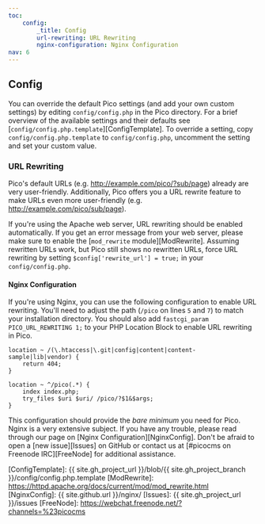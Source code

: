 ```yaml
---
toc:
    config:
        _title: Config
        url-rewriting: URL Rewriting
        nginx-configuration: Nginx Configuration
nav: 6
---
```


## Config

You can override the default Pico settings (and add your own custom settings) by editing `config/config.php` in the Pico directory. For a brief overview of the available settings and their defaults see [`config/config.php.template`][ConfigTemplate]. To override a setting, copy `config/config.php.template` to `config/config.php`, uncomment the setting and set your custom value.

### URL Rewriting

Pico's default URLs (e.g. http://example.com/pico/?sub/page) already are very user-friendly. Additionally, Pico offers you a URL rewrite feature to make URLs even more user-friendly (e.g. http://example.com/pico/sub/page).

If you're using the Apache web server, URL rewriting should be enabled automatically. If you get an error message from your web server, please make sure to enable the [`mod_rewrite` module][ModRewrite]. Assuming rewritten URLs work, but Pico still shows no rewritten URLs, force URL rewriting by setting `$config['rewrite_url'] = true;` in your `config/config.php`.

#### Nginx Configuration

If you're using Nginx, you can use the following configuration to enable URL rewriting.  You'll need to adjust the path (`/pico` on lines `5` and `7`) to match your installation directory. You should also add `fastcgi_param PICO_URL_REWRITING 1;` to your PHP Location Block to enable URL rewriting in Pico.

```
location ~ /(\.htaccess|\.git|config|content|content-sample|lib|vendor) {
	return 404;
}

location ~ ^/pico(.*) {
	index index.php;
	try_files $uri $uri/ /pico/?$1&$args;
}
```

This configuration should provide the *bare minimum* you need for Pico.  Nginx is a very extensive subject.  If you have any trouble, please read through our page on [Nginx Configuration][NginxConfig].  Don't be afraid to open a [new issue][Issues] on GitHub or contact us at [#picocms on Freenode IRC][FreeNode] for additional assistance.

[ConfigTemplate]: {{ site.gh_project_url }}/blob/{{ site.gh_project_branch }}/config/config.php.template
[ModRewrite]: https://httpd.apache.org/docs/current/mod/mod_rewrite.html
[NginxConfig]: {{ site.github.url }}/nginx/
[Issues]: {{ site.gh_project_url }}/issues
[FreeNode]: https://webchat.freenode.net/?channels=%23picocms
